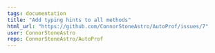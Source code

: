 ```yaml
---
tags: documentation
title: "Add typing hints to all methods"
html_url: "https://github.com/ConnorStoneAstro/AutoProf/issues/7"
user: ConnorStoneAstro
repo: ConnorStoneAstro/AutoProf
---
```


